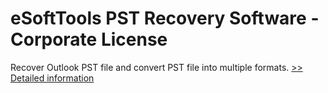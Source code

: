 # eSoftTools PST Recovery Software - Corporate License
Recover Outlook PST file and convert PST file into multiple formats.
[>> Detailed information](https://secure.shareit.com/shareit/product.html?productid=300877993&affiliateid=200057808)